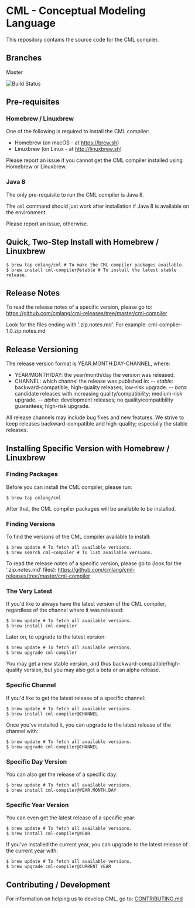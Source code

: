 # CML - Conceptual Modeling Language

This repository contains the source code for the CML compiler.

## Branches

Master

![Build Status](https://travis-ci.org/cmlang/cml-compiler.svg?branch=master)

## Pre-requisites

### Homebrew / Linuxbrew

One of the following is required to install the CML compiler:
- Homebrew (on macOS - at https://brew.sh)
- Linuxbrew (on Linux - at http://linuxbrew.sh)

Please report an issue if you cannot get the CML compiler installed using Homebrew or Linuxbrew.

### Java 8

The only pre-requisite to run the CML compiler is Java 8.

The `cml` command should just work after installation if Java 8 is available on the environment.

Please report an issue, otherwise.

## Quick, Two-Step Install with Homebrew / Linuxbrew

```
$ brew tap cmlang/cml # To make the CML compiler packages available.
$ brew install cml-compiler@stable # To install the latest stable release.
```

## Release Notes

To read the release notes of a specific version, please go to: https://github.com/cmlang/cml-releases/tree/master/cml-compiler

Look for the files ending with '.zip.notes.md'. For example: cml-compiler-1.0.zip.notes.md

## Release Versioning

The release version format is YEAR.MONTH.DAY-CHANNEL, where:
- YEAR/MONTH/DAY: the year/month/day the version was released.
- CHANNEL: which channel the release was published in:
-- _stable_: backward-compatible, high-quality releases; low-risk upgrade.
-- _beta_: candidate releases with increasing quality/compatibility; medium-risk upgrade.
-- _alpha_: development releases; no quality/compatibility guarantees; high-risk upgrade.

All release channels may include bug fixes and new features.
We strive to keep releases backward-compatible and high-quality;
especially the stable releases.

## Installing Specific Version with Homebrew / Linuxbrew

### Finding Packages

Before you can install the CML compiler, please run:

```
$ brew tap cmlang/cml
```

After that, the CML compiler packages will be available to be installed.

### Finding Versions

To find the versions of the CML compiler available to install:

```
$ brew update # To fetch all available versions.
$ brew search cml-compiler # To list available versions.
```

To read the release notes of a specific version, please go to (look for the '.zip.notes.md' files): https://github.com/cmlang/cml-releases/tree/master/cml-compiler

### The Very Latest

If you'd like to always have the latest version of the CML compiler,
regardless of the channel where it was released:

```
$ brew update # To fetch all available versions.
$ brew install cml-compiler
```

Later on, to upgrade to the latest version:

```
$ brew update # To fetch all available versions.
$ brew upgrade cml-compiler
```

You may get a new stable version,
and thus backward-compatible/high-quality version,
but you may also get a beta or an alpha release.

### Specific Channel

If you'd like to get the latest release of a specific channel:

```
$ brew update # To fetch all available versions.
$ brew install cml-compiler@CHANNEL
```

Once you've installed it, you can upgrade to the latest release of the channel with:

```
$ brew update # To fetch all available versions.
$ brew upgrade cml-compiler@CHANNEL
```

### Specific Day Version

You can also get the release of a specific day:

```
$ brew update # To fetch all available versions.
$ brew install cml-compiler@YEAR.MONTH.DAY
```

### Specific Year Version

You can even get the latest release of a specific year:

```
$ brew update # To fetch all available versions.
$ brew install cml-compiler@YEAR
```

If you've installed the current year, you can upgrade to the latest release of the current year with:

```
$ brew update # To fetch all available versions.
$ brew upgrade cml-compiler@CURRENT_YEAR
```

## Contributing / Development

For information on helping us to develop CML, go to: [CONTRIBUTING.md](https://github.com/cmlang/cml-compiler/blob/master/CONTRIBUTING.md)
